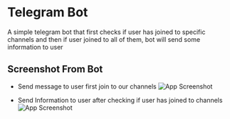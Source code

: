 
# Telegram Bot

A simple telegram bot that first checks if user has joined to specific channels and then if user joined to all of them, bot will send some information to user


## Screenshot From Bot
 - Send message to user first join to our channels
  ![App Screenshot](http://parsiweb.iapp.ir/Screenshot%202024-04-18%20220014.png)
<!-- <img src="https://parsiweb.iapp.ir/Screenshot%202024-04-18%20220014.png" width="500" height="500"> -->
 - Send Information to user after checking if user has joined to channels
 ![App Screenshot](http://parsiweb.iapp.ir/Screenshot%202024-04-18%20215238.png)
<!-- <img src="https://parsiweb.iapp.ir/Screenshot%202024-04-18%20215238.png" width="500" height="500"> -->

